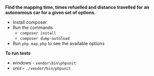 **Find the mapping time, times refuelled and distance travelled for an autonomous car for a given set of options.**

* Install composer
* Run the commands
	* `composer install`
	* `composer dump-autoload`
* Run `php map.php` to see the available options

**To run tests**
* windows - `vendor\bin\phpunit`
* unix - `./vendor/bin/phpunit`